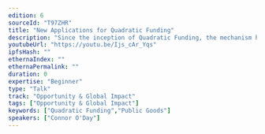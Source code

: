 ```yaml
---
edition: 6
sourceId: "T97ZHR"
title: "New Applications for Quadratic Funding"
description: "Since the inception of Quadratic Funding, the mechanism has mainly been used to fund open source software and public goods in a Web3-centric context. Recently, Gitcoin and others have experimented with QF in new ways to empower specific ecosystems, fund localized communities, and tackle real-world issues (climate change, health, policy). As adoption grows so do barriers and scalability challenges, but many promising advancements could be the key to breaking out of the blockchain bubble."
youtubeUrl: "https://youtu.be/Ijs_cAr_Yqs"
ipfsHash: ""
ethernaIndex: ""
ethernaPermalink: ""
duration: 0
expertise: "Beginner"
type: "Talk"
track: "Opportunity & Global Impact"
tags: ["Opportunity & Global Impact"]
keywords: ["Quadratic Funding","Public Goods"]
speakers: ["Connor O'Day"]
---
```

